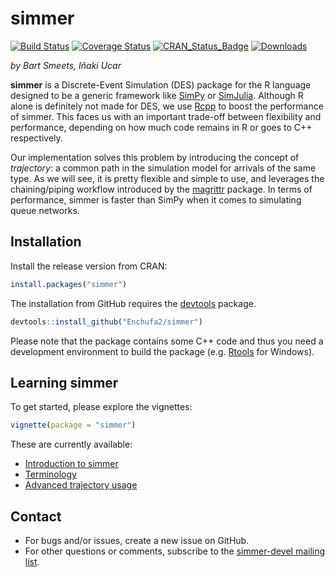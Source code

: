 simmer
======

[![Build Status](https://travis-ci.org/Enchufa2/simmer.svg?branch=master)](https://travis-ci.org/Enchufa2/simmer)
[![Coverage Status](https://coveralls.io/repos/github/Enchufa2/simmer/badge.svg?branch=master)](https://coveralls.io/github/Enchufa2/simmer?branch=master)
[![CRAN\_Status\_Badge](http://www.r-pkg.org/badges/version/simmer)](http://cran.r-project.org/package=simmer)
[![Downloads](http://cranlogs.r-pkg.org/badges/simmer)](http://cran.rstudio.com/package=simmer)

*by Bart Smeets, Iñaki Ucar*

**simmer** is a Discrete-Event Simulation (DES) package for the R language designed to be a generic framework like [SimPy](https://simpy.readthedocs.org) or [SimJulia](http://simjuliajl.readthedocs.org). Although R alone is definitely not made for DES, we use [Rcpp](http://www.rcpp.org/) to boost the performance of simmer. This faces us with an important trade-off between flexibility and performance, depending on how much code remains in R or goes to C++ respectively.

Our implementation solves this problem by introducing the concept of *trajectory*: a common path in the simulation model for arrivals of the same type. As we will see, it is pretty flexible and simple to use, and leverages the chaining/piping workflow introduced by the [magrittr](https://github.com/smbache/magrittr) package. In terms of performance, simmer is faster than SimPy when it comes to simulating queue networks.

Installation
------------

Install the release version from CRAN:

``` r
install.packages("simmer")
```

The installation from GitHub requires the [devtools](https://github.com/hadley/devtools) package.

``` r
devtools::install_github("Enchufa2/simmer")
```

Please note that the package contains some C++ code and thus you need a development environment to build the package (e.g. [Rtools](http://cran.r-project.org/bin/windows/Rtools/) for Windows).

Learning simmer
---------------

To get started, please explore the vignettes: 

``` r
vignette(package = "simmer")
```

These are currently available:

* [Introduction to simmer](https://cran.r-project.org/web/packages/simmer/vignettes/introduction.html)
* [Terminology](https://cran.r-project.org/web/packages/simmer/vignettes/terminology.html)
* [Advanced trajectory usage](https://cran.r-project.org/web/packages/simmer/vignettes/trajectories.html)

Contact
-------

* For bugs and/or issues, create a new issue on GitHub. 
* For other questions or comments, subscribe to the [simmer-devel mailing list](https://groups.google.com/forum/#!forum/simmer-devel).
